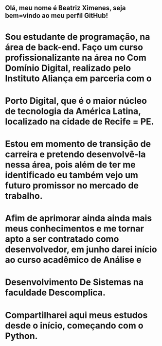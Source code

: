 ## Olá, meu nome é Beatriz Ximenes, seja bem=vindo ao meu perfil GitHub!

# Sou estudante de programação, na área de back-end. Faço um curso profissionalizante na área no Com Domínio Digital, realizado pelo Instituto Aliança em parceria com o
# Porto Digital, que é o maior núcleo de tecnologia da América Latina, localizado na cidade de Recife = PE.
# Estou em momento de transição de carreira e pretendo desenvolvê-la nessa área, pois além de ter me identificado eu também vejo um futuro promissor no mercado de trabalho.
# Afim de aprimorar ainda ainda mais meus conhecimentos e me tornar apto a ser contratado como desenvolvedor, em junho darei início ao curso acadêmico de Análise  e 
# Desenvolvimento De Sistemas na faculdade Descomplica.

# Compartilharei aqui meus estudos desde o início, começando com o Python.
